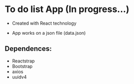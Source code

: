 # To do list App (In progress...)

- Created with React technology

- App works on a json file (data.json)

## Dependences:

- Reactstrap
- Bootstrap
- axios
- uuidv4
